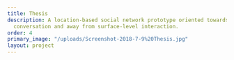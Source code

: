 ```yaml
---
title: Thesis
description: A location-based social network prototype oriented towards face-to-face
  conversation and away from surface-level interaction.
order: 4
primary_image: "/uploads/Screenshot-2018-7-9%20Thesis.jpg"
layout: project
---
```


